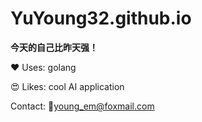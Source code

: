 # YuYoung32.github.io

**今天的自己比昨天强！**

❤️ Uses: golang

😍 Likes: cool AI application

Contact: 📧young_em@foxmail.com
